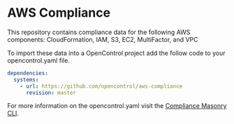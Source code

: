 # AWS Compliance
This repository contains compliance data for the following AWS components:
CloudFormation, IAM, S3, EC2, MultiFactor, and VPC

To import these data into a OpenControl project add the follow code to your opencontrol.yaml file. 
```yaml
dependencies:
  systems:
    - url: https://github.com/opencontrol/aws-compliance
      revision: master
```

For more information on the opencontrol.yaml visit the [Compliance Masonry CLI](https://github.com/opencontrol/compliance-masonry#creating-an-opencontrol-project). 
